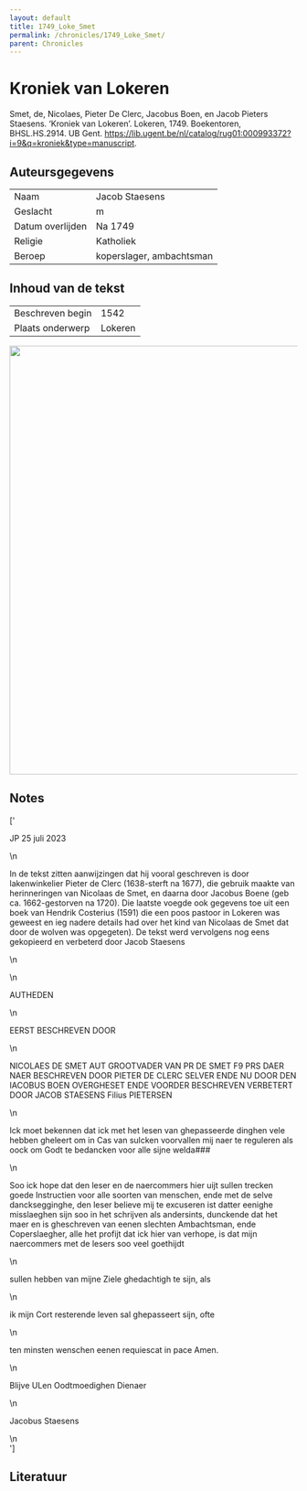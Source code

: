 ```yaml
---
layout: default
title: 1749_Loke_Smet
permalink: /chronicles/1749_Loke_Smet/
parent: Chronicles
--- 
```



# Kroniek van Lokeren 

Smet, de, Nicolaes, Pieter De Clerc, Jacobus Boen, en Jacob Pieters Staesens. ‘Kroniek van Lokeren’. Lokeren, 1749. Boekentoren, BHSL.HS.2914. UB Gent. https://lib.ugent.be/nl/catalog/rug01:000993372?i=9&q=kroniek&type=manuscript. 

## Auteursgegevens 

| | | 
| --------------- | --------------- | 
| Naam | Jacob Staesens | 
| Geslacht | m | 
| Datum overlijden | Na 1749 | 
| Religie | Katholiek | 
| Beroep | koperslager, ambachtsman | 

## Inhoud van de tekst 

| | | 
| --------------- | --------------- | 
| Beschreven begin | 1542 | 
| Plaats onderwerp | Lokeren | 

[<img src="..\..\barplots_chronicles\1749_Loke_Smet.jpg" width="750"/>](..\..\barplots_chronicles\1749_Loke_Smet.jpg) 

## Notes 

['<div data-schema-version="8"><p>JP 25 juli 2023</p>\n<p>In de tekst zitten aanwijzingen dat hij vooral geschreven is door lakenwinkelier Pieter de Clerc (1638-sterft na 1677), die gebruik maakte van herinneringen van Nicolaas de Smet, en daarna door Jacobus Boene (geb ca. 1662-gestorven na 1720). Die laatste voegde ook gegevens toe uit een boek van Hendrik Costerius (1591) die een poos pastoor in Lokeren was geweest en ieg nadere details had over het kind van Nicolaas de Smet dat door de wolven was opgegeten). De tekst werd vervolgens nog eens gekopieerd en verbeterd door Jacob Staesens</p>\n<p></p>\n<p>AUTHEDEN</p>\n<p>EERST BESCHREVEN DOOR</p>\n<p>NICOLAES DE SMET AUT GROOTVADER VAN PR DE SMET F9 PRS DAER NAER BESCHREVEN DOOR PIETER DE CLERC SELVER ENDE NU DOOR DEN IACOBUS BOEN OVERGHESET ENDE VOORDER BESCHREVEN VERBETERT DOOR JACOB STAESENS Filius PIETERSEN</p>\n<p>Ick moet bekennen dat ick met het lesen van ghepasseerde dinghen vele hebben gheleert om in Cas van sulcken voorvallen mij naer te reguleren als oock om Godt te bedancken voor alle sijne welda###</p>\n<p>Soo ick hope dat den leser en de naercommers hier uijt sullen trecken goede Instructien voor alle soorten van menschen, ende met de selve dancksegginghe, den leser believe mij te excuseren ist datter eenighe misslaeghen sijn soo in het schrijven als andersints, dunckende dat het maer en is gheschreven van eenen slechten Ambachtsman, ende Coperslaegher, alle het profijt dat ick hier van verhope, is dat mijn naercommers met de lesers soo veel goethijdt</p>\n<p>sullen hebben van mijne Ziele ghedachtigh te sijn, als</p>\n<p>ik mijn Cort resterende leven sal ghepasseert sijn, ofte</p>\n<p>ten minsten wenschen eenen requiescat in pace Amen.</p>\n<p>Blijve ULen Oodtmoedighen Dienaer</p>\n<p>Jacobus Staesens</p>\n</div>'] 

## Literatuur 

